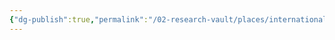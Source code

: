 ```yaml
---
{"dg-publish":true,"permalink":"/02-research-vault/places/international/beijing-china/","updated":"2025-08-28T00:45:15.706-04:00"}
---
```


